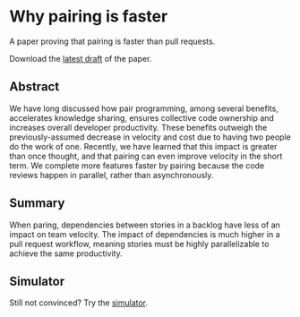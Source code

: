 # Why pairing is faster

A paper proving that pairing is faster than pull requests.

Download the [latest draft](https://github.com/initialcapacity/why-pairing-is-faster/releases/latest/download/why-pairing-is-faster.pdf)
of the paper.

## Abstract

We have long discussed how pair programming, among several benefits, accelerates knowledge sharing, ensures collective code
ownership and increases overall developer productivity. These benefits outweigh the previously-assumed decrease in velocity
and cost due to having two people do the work of one. Recently, we have learned that this impact is greater
than once thought, and that pairing can even improve velocity in the short term. We complete more features faster by
pairing because the code reviews happen in parallel, rather than asynchronously.

## Summary 

When paring, dependencies between stories in a backlog have less of an impact on team velocity.
The impact of dependencies is much higher in a pull request workflow, meaning stories must be highly parallelizable to
achieve the same productivity.

## Simulator

Still not convinced?
Try the [simulator](https://github.com/initialcapacity/why-pairing-is-faster-simulator).
